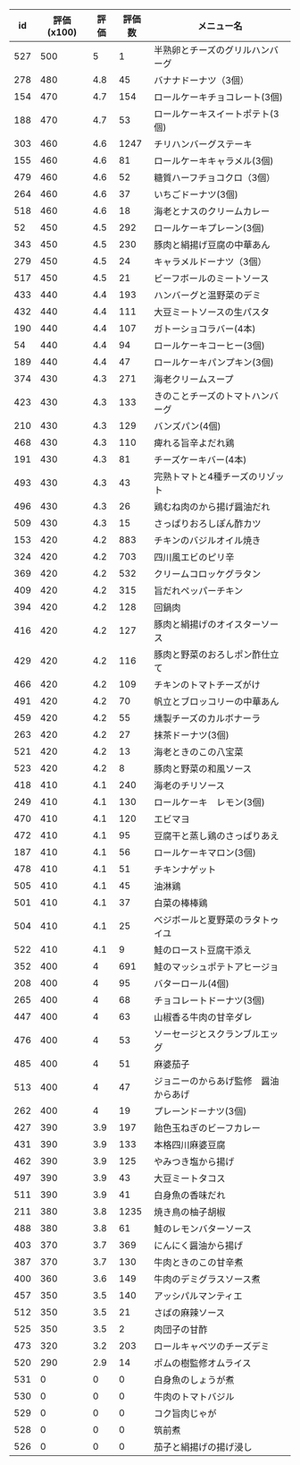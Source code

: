 | id | 評価(x100) | 評価 | 評価数 | メニュー名 |
| -- | ---------- | ---- | ------ | ---------- |
| 527 | 500 | 5 | 1 | 半熟卵とチーズのグリルハンバーグ |
| 278 | 480 | 4.8 | 45 | バナナドーナツ（3個） |
| 154 | 470 | 4.7 | 154 | ロールケーキチョコレート(3個) |
| 188 | 470 | 4.7 | 53 | ロールケーキスイートポテト(3個) |
| 303 | 460 | 4.6 | 1247 | チリハンバーグステーキ |
| 155 | 460 | 4.6 | 81 | ロールケーキキャラメル(3個) |
| 479 | 460 | 4.6 | 52 | 糖質ハーフチョコクロ（3個） |
| 264 | 460 | 4.6 | 37 | いちごドーナツ(3個) |
| 518 | 460 | 4.6 | 18 | 海老とナスのクリームカレー |
| 52 | 450 | 4.5 | 292 | ロールケーキプレーン(3個) |
| 343 | 450 | 4.5 | 230 | 豚肉と絹揚げ豆腐の中華あん |
| 279 | 450 | 4.5 | 24 | キャラメルドーナツ（3個） |
| 517 | 450 | 4.5 | 21 | ビーフボールのミートソース |
| 433 | 440 | 4.4 | 193 | ハンバーグと温野菜のデミ |
| 432 | 440 | 4.4 | 111 | 大豆ミートソースの生パスタ |
| 190 | 440 | 4.4 | 107 | ガトーショコラバー(4本) |
| 54 | 440 | 4.4 | 94 | ロールケーキコーヒー(3個) |
| 189 | 440 | 4.4 | 47 | ロールケーキパンプキン(3個) |
| 374 | 430 | 4.3 | 271 | 海老クリームスープ |
| 423 | 430 | 4.3 | 133 | きのことチーズのトマトハンバーグ |
| 210 | 430 | 4.3 | 129 | バンズパン(4個) |
| 468 | 430 | 4.3 | 110 | 痺れる旨辛よだれ鶏 |
| 191 | 430 | 4.3 | 81 | チーズケーキバー(4本) |
| 493 | 430 | 4.3 | 43 | 完熟トマトと4種チーズのリゾット |
| 496 | 430 | 4.3 | 26 | 鶏むね肉のから揚げ醤油だれ |
| 509 | 430 | 4.3 | 15 | さっぱりおろしぽん酢カツ |
| 153 | 420 | 4.2 | 883 | チキンのバジルオイル焼き |
| 324 | 420 | 4.2 | 703 | 四川風エビのピリ辛 |
| 369 | 420 | 4.2 | 532 | クリームコロッケグラタン |
| 409 | 420 | 4.2 | 315 | 旨だれペッパーチキン |
| 394 | 420 | 4.2 | 128 | 回鍋肉 |
| 416 | 420 | 4.2 | 127 | 豚肉と絹揚げのオイスターソース |
| 429 | 420 | 4.2 | 116 | 豚肉と野菜のおろしポン酢仕立て |
| 466 | 420 | 4.2 | 109 | チキンのトマトチーズがけ |
| 491 | 420 | 4.2 | 70 | 帆立とブロッコリーの中華あん |
| 459 | 420 | 4.2 | 55 | 燻製チーズのカルボナーラ |
| 263 | 420 | 4.2 | 27 | 抹茶ドーナツ(3個) |
| 521 | 420 | 4.2 | 13 | 海老ときのこの八宝菜 |
| 523 | 420 | 4.2 | 8 | 豚肉と野菜の和風ソース |
| 418 | 410 | 4.1 | 240 | 海老のチリソース |
| 249 | 410 | 4.1 | 130 | ロールケーキ　レモン(3個) |
| 470 | 410 | 4.1 | 120 | エビマヨ |
| 472 | 410 | 4.1 | 95 | 豆腐干と蒸し鶏のさっぱりあえ |
| 187 | 410 | 4.1 | 56 | ロールケーキマロン(3個) |
| 478 | 410 | 4.1 | 51 | チキンナゲット |
| 505 | 410 | 4.1 | 45 | 油淋鶏 |
| 501 | 410 | 4.1 | 37 | 白菜の棒棒鶏 |
| 504 | 410 | 4.1 | 25 | べジボールと夏野菜のラタトゥイユ |
| 522 | 410 | 4.1 | 9 | 鮭のロースト豆腐干添え |
| 352 | 400 | 4 | 691 | 鮭のマッシュポテトアヒージョ |
| 208 | 400 | 4 | 95 | バターロール(4個) |
| 265 | 400 | 4 | 68 | チョコレートドーナツ(3個) |
| 447 | 400 | 4 | 63 | 山椒香る牛肉の甘辛ダレ |
| 476 | 400 | 4 | 53 | ソーセージとスクランブルエッグ |
| 485 | 400 | 4 | 51 | 麻婆茄子 |
| 513 | 400 | 4 | 47 | ジョニーのからあげ監修　醤油からあげ |
| 262 | 400 | 4 | 19 | プレーンドーナツ(3個) |
| 427 | 390 | 3.9 | 197 | 飴色玉ねぎのビーフカレー |
| 431 | 390 | 3.9 | 133 | 本格四川麻婆豆腐 |
| 462 | 390 | 3.9 | 125 | やみつき塩から揚げ |
| 497 | 390 | 3.9 | 43 | 大豆ミートタコス |
| 511 | 390 | 3.9 | 41 | 白身魚の香味だれ |
| 211 | 380 | 3.8 | 1235 | 焼き鳥の柚子胡椒 |
| 488 | 380 | 3.8 | 61 | 鮭のレモンバターソース |
| 403 | 370 | 3.7 | 369 | にんにく醤油から揚げ |
| 387 | 370 | 3.7 | 130 | 牛肉ときのこの甘辛煮 |
| 400 | 360 | 3.6 | 149 | 牛肉のデミグラスソース煮 |
| 457 | 350 | 3.5 | 140 | アッシパルマンティエ |
| 512 | 350 | 3.5 | 21 | さばの麻辣ソース |
| 525 | 350 | 3.5 | 2 | 肉団子の甘酢 |
| 473 | 320 | 3.2 | 203 | ロールキャベツのチーズデミ |
| 520 | 290 | 2.9 | 14 | ポムの樹監修オムライス |
| 531 | 0 | 0 | 0 | 白身魚のしょうが煮 |
| 530 | 0 | 0 | 0 | 牛肉のトマトバジル |
| 529 | 0 | 0 | 0 | コク旨肉じゃが |
| 528 | 0 | 0 | 0 | 筑前煮 |
| 526 | 0 | 0 | 0 | 茄子と絹揚げの揚げ浸し |
